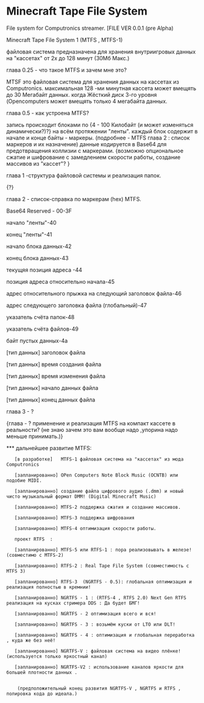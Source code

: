 # Minecraft Tape File System
 File system for Computronics streamer.  [FILE VER 0.0.1 (pre Alpha)
 
 Minecraft Tape File System 1 (MTFS , MTFS-1)

файловая система предназначена для хранения внутриигровых данных на "кассетах" от 2х до 128 минут (30Мб Макс.)


глава 0.25 - что такое MTFS и зачем мне это?

MTSF это файловая система для хранения данных на кассетах из Computronics. 
максимальная 128 -ми минутная кассета может вмещять до 30 Мегабайт данных. когда Жёсткий диск 3-го уровня (Opencomputers может вмещять только 4 мегабайта данных.


глава 0.5 - как устроена MTFS?
 
запись происходит блоками по {4 - 100 Килобайт (и может изменяться динамически?)?} на всём протяжении "ленты". каждый блок содержит в начале и конце байты - маркеры. (подробнее - MTFS глава 2 : список маркеров и их назначение) данные кодируется в Base64 для предотвращения коллизии с маркерами. {возможно опциональное сжатие и шифрование с замедлением скорости работы, создание массивов из "кассет"? }


глава 1 -структура файловой системы и реализация папок.

 {?}

глава 2 - список-справка по маркерам (hex) MTFS.

Base64 Reserved - 00-3F

начало "ленты"-40

конец "ленты"-41

начало блока данных-42

конец блока данных-43

текущяя позиция адреса -44

позиция адреса относительно начала-45

адрес относительного прыжка на следующий заголовок файла-46

адрес следующего заголовка файла (глобальный)-47

указатель счёта папок-48

указатель счёта файлов-49 

байт пустых данных-4a

[тип данных] заголовок файла

[тип данных] время создания файла

[тип данных] время изменения файла 

[тип данных] начало данных файла 

[тип данных] конец данных файла 


глава 3 - ?







{глава - ? применение и реализация MTFS на компакт кассете в реальности? (не знаю зачем это вам вообще надо ,упорина надо меньше принимать.)}  

*** дальнейшее развитие MTFS: 

       [в разработке]   MTFS-1 файловая система на "кассетах" из мода Computronics
	   
       [запланированно] OPen Computers Note Block Music (OCNTB) или подобие MIDI.
		
       [запланированно] создание файла цифрового аудио (.dmm) и новый чисто музыкальный формат DMM! (Digital Minecraft Music)
		
       [запланированно] MTFS-2 поддержка сжатия и создание массивов.
	   
       [запланированно] MTFS-3 поддержка шифрования
	   
       [запланированно] MTFS-4 оптимизация скорости работы. 
	   
	   проект RTFS  : 
	   
       [запланированно] МТFS-5 или RTFS-1 : пора реализовывать в железе! (совместимо с MTFS-2)
	   
       [запланированно] RTFS-2 : Real Tape File System (совместимость с MTFS 3)
	   
       [запланированно] RTFS-3  (NGRTFS - 0.5): глобальная оптимизация и реализация полностью в кремнии!
	   
       [запланированно] NGRTFS - 1 : (RTFS-4 , RTFS 2.0) Next Gen RTFS реализация на кусках стримера DDS : Да будет БМГ!
	   
       [запланированно] NGRTFS - 2 оптимизация всего и вся! 
	   
       [запланированно] NGRTFS - 3 : возьмём куски от LTO или DLT! 
	   
       [запланированно] NGRTFS - 4 : оптимизация и глобальная переработка , куда же без неё!
	   
       [запланированно] NGRTFS-V : файловая система на видео плёнке! (используется только яркостный канал)
	   
       [запланированно] NGRTFS-V2 : использование каналов яркости для большей плотности данных .
       
       
        (предположительный конец развития NGRTFS-V , NGRTFS и RTFS , полировка кода до идеала.) 
